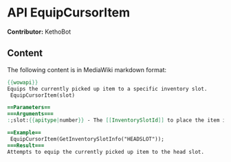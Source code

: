 # API EquipCursorItem

**Contributor:** KethoBot

## Content

The following content is in MediaWiki markdown format:

```mediawiki
{{wowapi}}
Equips the currently picked up item to a specific inventory slot.
 EquipCursorItem(slot)

==Parameters==
===Arguments===
:;slot:{{apitype|number}} - The [[InventorySlotId]] to place the item into.

==Example==
 EquipCursorItem(GetInventorySlotInfo("HEADSLOT"));
===Result===
Attempts to equip the currently picked up item to the head slot.
```
